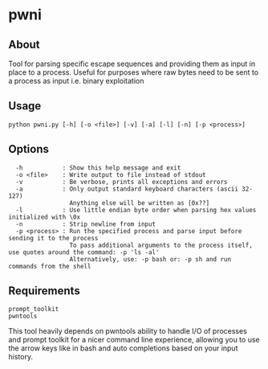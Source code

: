 # pwni

## About
Tool for parsing specific escape sequences and providing them as input in place to a process.
Useful for purposes where raw bytes need to be sent to a process as input i.e. binary exploitation

## Usage
```
python pwni.py [-h] [-o <file>] [-v] [-a] [-l] [-n] [-p <process>]
```

## Options
```
  -h           : Show this help message and exit
  -o <file>    : Write output to file instead of stdout
  -v           : Be verbose, prints all exceptions and errors
  -a           : Only output standard keyboard characters (ascii 32-127)
                 Anything else will be written as [0x??]
  -l           : Use little endian byte order when parsing hex values initialized with \0x
  -n           : Strip newline from input
  -p <process> : Run the specified process and parse input before sending it to the process
                 To pass additional arguments to the process itself, use quotes around the command: -p 'ls -al'
                 Alternatively, use: -p bash or: -p sh and run commands from the shell
```

## Requirements
```
prompt_toolkit
pwntools
```
This tool heavily depends on pwntools ability to handle I/O of processes and prompt toolkit
for a nicer command line experience, allowing you to use the arrow keys like in bash and
auto completions based on your input history.
